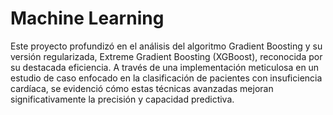 # Machine Learning
Este proyecto profundizó en el análisis del algoritmo Gradient Boosting y su versión regularizada, Extreme Gradient Boosting (XGBoost), reconocida por su destacada eficiencia. A través de una implementación meticulosa en un estudio de caso enfocado en la clasificación de pacientes con insuficiencia cardíaca, se evidenció cómo estas técnicas avanzadas mejoran significativamente la precisión y capacidad predictiva.
